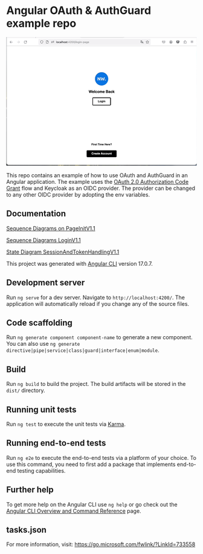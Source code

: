 # Angular OAuth & AuthGuard example repo

![Alt Text](figures/screen.gif)



This repo contains an example of how to use OAuth and AuthGuard in an Angular application. The example uses the [OAuth 2.0 Authorization Code Grant](https://oauth.net/2/grant-types/authorization-code/) flow and Keycloak as an OIDC provider. The provider can be changed to any other OIDC provider by adopting the env variables.

## Documentation

[Sequence Diagrams on PageInitV1.1](pages/sequence_diagrams_page_init_v1.1.md)

[Sequence Diagrams LoginV1.1](pages/sequence_diagrams_login_v1.1.md)

[State Diagram SessionAndTokenHandlingV1.1](pages/state_diagram_session_and_token_handling_v1.1.md)


This project was generated with [Angular CLI](https://github.com/angular/angular-cli) version 17.0.7.

## Development server

Run `ng serve` for a dev server. Navigate to `http://localhost:4200/`. The application will automatically reload if you change any of the source files.

## Code scaffolding

Run `ng generate component component-name` to generate a new component. You can also use `ng generate directive|pipe|service|class|guard|interface|enum|module`.

## Build

Run `ng build` to build the project. The build artifacts will be stored in the `dist/` directory.

## Running unit tests

Run `ng test` to execute the unit tests via [Karma](https://karma-runner.github.io).

## Running end-to-end tests

Run `ng e2e` to execute the end-to-end tests via a platform of your choice. To use this command, you need to first add a package that implements end-to-end testing capabilities.

## Further help

To get more help on the Angular CLI use `ng help` or go check out the [Angular CLI Overview and Command Reference](https://angular.io/cli) page.

## tasks.json
For more information, visit: https://go.microsoft.com/fwlink/?LinkId=733558
